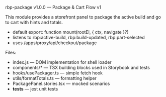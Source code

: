 <!-- BEGIN RBP GENERATED: package-cta-v1 -->
rbp-package v1.0.0 — Package & Cart Flow v1

This module provides a storefront panel to package the active build and go to cart with hints and totals.

- default export: function mount(rootEl, { ctx, navigate }?)
- listens to rbp:active-build, rbp:build-updated, rbp:part-selected
- uses /apps/proxy/api/checkout/package

Files:
- index.js — DOM implementation for shell loader
- components/* — TSX building blocks used in Storybook and tests
- hooks/usePackager.ts — simple fetch hook
- utils/formatTotals.ts — formatting helper
- PackagePanel.stories.tsx — mocked scenarios
- __tests__ — jest unit tests
<!-- END RBP GENERATED: package-cta-v1 -->
